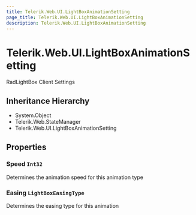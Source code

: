 ```yaml
---
title: Telerik.Web.UI.LightBoxAnimationSetting
page_title: Telerik.Web.UI.LightBoxAnimationSetting
description: Telerik.Web.UI.LightBoxAnimationSetting
---
```


# Telerik.Web.UI.LightBoxAnimationSetting

RadLightBox Client Settings

## Inheritance Hierarchy

* System.Object
* Telerik.Web.StateManager
* Telerik.Web.UI.LightBoxAnimationSetting

## Properties

###  Speed `Int32`

Determines the animation speed for this animation type

###  Easing `LightBoxEasingType`

Determines the easing type for this animation

